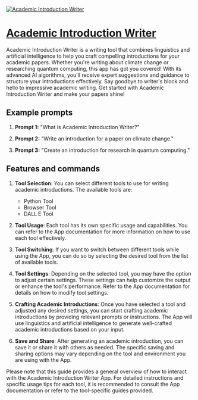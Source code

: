 [![Academic Introduction Writer](null)](https://chat.openai.com/g/g-PcNLVWJUT-academic-introduction-writer)

# [Academic Introduction Writer](https://chat.openai.com/g/g-PcNLVWJUT-academic-introduction-writer)

Academic Introduction Writer is a writing tool that combines linguistics and artificial intelligence to help you craft compelling introductions for your academic papers. Whether you're writing about climate change or researching quantum computing, this app has got you covered! With its advanced AI algorithms, you'll receive expert suggestions and guidance to structure your introductions effectively. Say goodbye to writer's block and hello to impressive academic writing. Get started with Academic Introduction Writer and make your papers shine!

## Example prompts

1. **Prompt 1:** "What is Academic Introduction Writer?"

2. **Prompt 2:** "Write an introduction for a paper on climate change."

3. **Prompt 3:** "Create an introduction for research in quantum computing."

## Features and commands

1. **Tool Selection**: You can select different tools to use for writing academic introductions. The available tools are:
   - Python Tool
   - Browser Tool
   - DALL·E Tool
   
2. **Tool Usage**: Each tool has its own specific usage and capabilities. You can refer to the App documentation for more information on how to use each tool effectively.

3. **Tool Switching**: If you want to switch between different tools while using the App, you can do so by selecting the desired tool from the list of available tools.

4. **Tool Settings**: Depending on the selected tool, you may have the option to adjust certain settings. These settings can help customize the output or enhance the tool's performance. Refer to the App documentation for details on how to modify tool settings.

5. **Crafting Academic Introductions**: Once you have selected a tool and adjusted any desired settings, you can start crafting academic introductions by providing relevant prompts or instructions. The App will use linguistics and artificial intelligence to generate well-crafted academic introductions based on your input.

6. **Save and Share**: After generating an academic introduction, you can save it or share it with others as needed. The specific saving and sharing options may vary depending on the tool and environment you are using with the App.

Please note that this guide provides a general overview of how to interact with the Academic Introduction Writer App. For detailed instructions and specific usage tips for each tool, it is recommended to consult the App documentation or refer to the tool-specific guides provided.